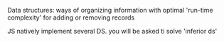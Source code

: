 Data structures:
ways of organizing information with optimal 'run-time complexity' for adding or removing records

JS natively implement several DS. you will be asked ti solve 'inferior ds'